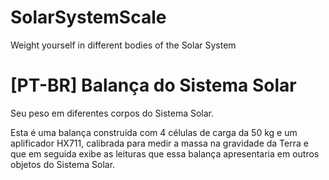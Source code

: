 # SolarSystemScale
Weight yourself in different bodies of the Solar System

# [PT-BR] Balança do Sistema Solar
Seu peso em diferentes corpos do Sistema Solar.

Esta é uma balança construída com 4 células de carga da 50 kg e um aplificador HX711,
calibrada para medir a massa na gravidade da Terra e que em seguida exibe as leituras
que essa balança apresentaria em outros objetos do Sistema Solar.
